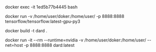docker exec -it 1ed5b77b4445 bash

docker run -v /home/user/doker:/home/user/ -p 8888:8888 tensorflow/tensorflow:latest-gpu-py3

docker build -t dard  .

docker run -it --rm --runtime=nvidia -v /home/user/doker:/home/user/ --net=host -p 8888:8888 dard:latest



